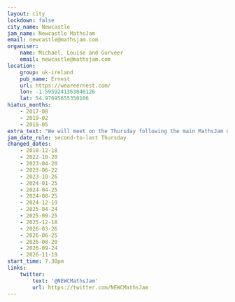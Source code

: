 ```yaml
---
layout: city
lockdown: false
city_name: Newcastle
jam_name: Newcastle MathsJam
email: newcastle@mathsjam.com
organiser:
    name: Michael, Louise and Gurveer
    email: newcastle@mathsjam.com
location:
    group: uk-ireland
    pub_name: Ernest
    url: https://weareernest.com/
    lon: -1.5959241363046126
    lat: 54.97695655350106
hiatus_months:
    - 2017-08
    - 2019-02
    - 2019-05
extra_text: "We will meet on the Thursday following the main MathsJam date on the second-to-last Tuesday, which is often but not always the second-to-last Thursday (check this page for accurate dates)."
jam_date_rule: second-to-last Thursday
changed_dates:
    - 2018-12-18
    - 2022-10-20
    - 2023-04-20
    - 2023-06-22
    - 2023-10-26
    - 2024-01-25
    - 2024-04-25
    - 2024-08-25
    - 2024-12-19
    - 2025-04-24
    - 2025-09-25
    - 2025-12-18
    - 2026-03-26
    - 2026-06-25
    - 2026-08-20
    - 2026-09-24
    - 2026-11-19
start_time: 7.30pm
links:
    twitter:
        text: '@NEWCMathsJam'
        url: https://twitter.com/NEWCMathsJam
---
```



